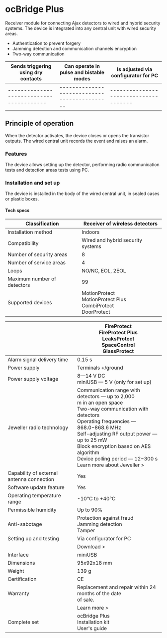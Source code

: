 # ocBridge Plus

Receiver module for connecting Ajax detectors to wired and hybrid security systems. The device is integrated into any central unit with wired security areas.

- Authentication to prevent forgery
- Jamming detection and communication channels encryption
- Two-way communication

| Sends triggering using dry<br>contacts | Can operate in pulse and bistable<br>modes | Is adjusted via configurator for PC |
|----------------------------------------|--------------------------------------------|-------------------------------------|
|----------------------------------------|--------------------------------------------|-------------------------------------|

## Principle of operation

When the detector activates, the device closes or opens the transistor outputs. The wired central unit records the event and raises an alarm.

### Features

The device allows setting up the detector, performing radio communication tests and detection areas tests using PC.

### Installation and set up

The device is installed in the body of the wired central unit, in sealed cases or plastic boxes.

#### Tech specs

| Classification              | Receiver of wireless detectors                                     |
|-----------------------------|--------------------------------------------------------------------|
| Installation method         | Indoors                                                            |
| Compatibility               | Wired and hybrid security systems                                  |
| Number of security areas    | 8                                                                  |
| Number of service areas     | 4                                                                  |
| Loops                       | NO/NC, EOL, 2EOL                                                   |
| Maximum number of detectors | 99                                                                 |
| Supported devices           | MotionProtect<br>MotionProtect Plus<br>CombiProtect<br>DoorProtect |

|                                           | FireProtect<br>FireProtect Plus<br>LeaksProtect<br>SpaceControl<br>GlassProtect                                                                                                                                                                                                                                         |
|-------------------------------------------|-------------------------------------------------------------------------------------------------------------------------------------------------------------------------------------------------------------------------------------------------------------------------------------------------------------------------|
| Alarm signal delivery time                | 0.15 s                                                                                                                                                                                                                                                                                                                  |
| Power supply                              | Terminals +/ground                                                                                                                                                                                                                                                                                                      |
| Power supply voltage                      | 8—14 V DC<br>miniUSB — 5 V (only for set up)                                                                                                                                                                                                                                                                            |
| Jeweller radio technology                 | Communication range with detectors — up to 2,000<br>m in an open space<br>Two-way communication with detectors<br>Operating frequencies — 868.0−868.6 MHz<br>Self-adjusting RF output power — up to 25 mW<br>Block encryption based on AES algorithm<br>Device polling period — 12−300 s<br>Learn more about Jeweller > |
| Capability of external antenna connection | Yes                                                                                                                                                                                                                                                                                                                     |
| Software update feature                   | Yes                                                                                                                                                                                                                                                                                                                     |
| Operating temperature range               | -10°С to +40°С                                                                                                                                                                                                                                                                                                          |
| Permissible humidity                      | Up to 90%                                                                                                                                                                                                                                                                                                               |
| Anti-sabotage                             | Protection against fraud<br>Jamming detection<br>Tamper                                                                                                                                                                                                                                                                 |
| Setting up and testing                    | Via configurator for PC                                                                                                                                                                                                                                                                                                 |
|                                           | Download >                                                                                                                                                                                                                                                                                                              |
| Interface                                 | miniUSB                                                                                                                                                                                                                                                                                                                 |
| Dimensions                                | 95x92x18 mm                                                                                                                                                                                                                                                                                                             |
| Weight                                    | 139 g                                                                                                                                                                                                                                                                                                                   |
| Certification                             | CE                                                                                                                                                                                                                                                                                                                      |
| Warranty                                  | Replacement and repair within 24 months of the date<br>of sale.                                                                                                                                                                                                                                                         |
|                                           | Learn more >                                                                                                                                                                                                                                                                                                            |
| Complete set                              | ocBridge Plus<br>Installation kit<br>User's guide                                                                                                                                                                                                                                                                       |